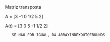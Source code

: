 Matriz transposta

A = [3 -1
     0  1/2
     5  2]

A(t) = [3   0  5
       -1  1/2 2]






       SE NAO FOR IGUAL, DÁ ARRAYINDEXOUTOFBOUNDS